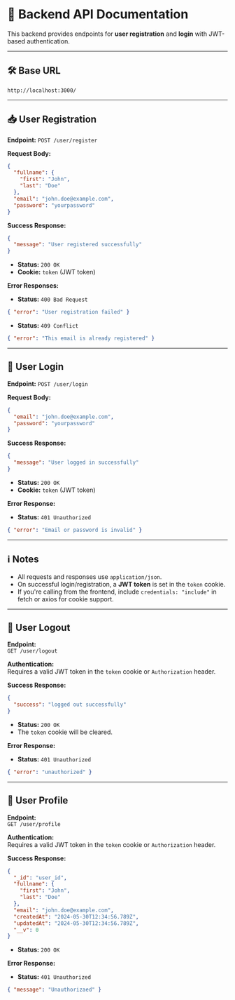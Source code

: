 # 🚀 Backend API Documentation

This backend provides endpoints for **user registration** and **login** with JWT-based authentication.

---

## 🛠️ Base URL

```
http://localhost:3000/
```

---

## 📥 User Registration

**Endpoint:**
`POST /user/register`

**Request Body:**

```json
{
  "fullname": {
    "first": "John",
    "last": "Doe"
  },
  "email": "john.doe@example.com",
  "password": "yourpassword"
}
```

**Success Response:**

```json
{
  "message": "User registered successfully"
}
```

* **Status:** `200 OK`
* **Cookie:** `token` (JWT token)

**Error Responses:**

* **Status:** `400 Bad Request`

```json
{ "error": "User registration failed" }
```

* **Status:** `409 Conflict`

```json
{ "error": "This email is already registered" }
```

---

## 🔐 User Login

**Endpoint:**
`POST /user/login`

**Request Body:**

```json
{
  "email": "john.doe@example.com",
  "password": "yourpassword"
}
```

**Success Response:**

```json
{
  "message": "User logged in successfully"
}
```

* **Status:** `200 OK`
* **Cookie:** `token` (JWT token)

**Error Response:**

* **Status:** `401 Unauthorized`

```json
{ "error": "Email or password is invalid" }
```

---

## ℹ️ Notes

* All requests and responses use `application/json`.
* On successful login/registration, a **JWT token** is set in the `token` cookie.
* If you're calling from the frontend, include `credentials: "include"` in fetch or axios for cookie support.


---

## 🚪 User Logout

**Endpoint:**  
`GET /user/logout`

**Authentication:**  
Requires a valid JWT token in the `token` cookie or `Authorization` header.

**Success Response:**

```json
{
  "success": "logged out successfully"
}
```

* **Status:** `200 OK`
* The `token` cookie will be cleared.

**Error Response:**

* **Status:** `401 Unauthorized`

```json
{ "error": "unauthorized" }
```

---

## 👤 User Profile

**Endpoint:**  
`GET /user/profile`

**Authentication:**  
Requires a valid JWT token in the `token` cookie or `Authorization` header.

**Success Response:**

```json
{
  "_id": "user_id",
  "fullname": {
    "first": "John",
    "last": "Doe"
  },
  "email": "john.doe@example.com",
  "createdAt": "2024-05-30T12:34:56.789Z",
  "updatedAt": "2024-05-30T12:34:56.789Z",
  "__v": 0
}
```

* **Status:** `200 OK`

**Error Response:**

* **Status:** `401 Unauthorized`

```json
{ "message": "Unauthorizaed" }
```